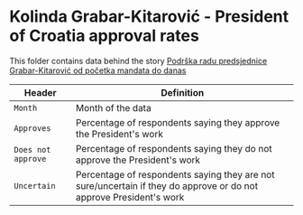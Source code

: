 # Kolinda Grabar-Kitarović - President of Croatia approval rates

This folder contains data behind the story [Podrška radu predsjednice Grabar-Kitarović od početka mandata do danas](https://viborc.com/hr/podrska-radu-predsjednice-grabar-kitarovic-od-pocetka-mandata-do-danas/)


Header | Definition
---|---------
`Month` | Month of the data
`Approves` | Percentage of respondents saying they approve the President's work
`Does not approve` | Percentage of respondents saying they do not approve the President's work
`Uncertain` | Percentage of respondents saying they are not sure/uncertain if they do approve or do not approve President's work
